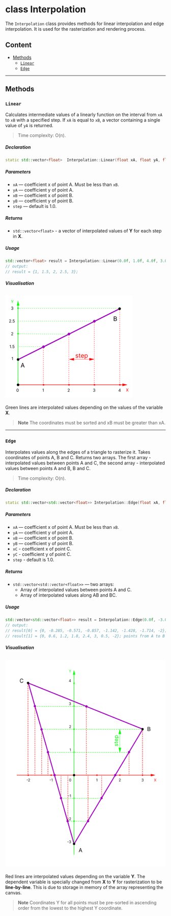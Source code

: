 # class Interpolation
The `Interpolation` class provides methods for linear interpolation and edge interpolation. It is used for the rasterization and rendering process.
## Content
- [Methods](#Methods)
  - [`Linear`](#Linear)
  - [`Edge`](#Edge)
---
## Methods
### `Linear`
Calculates intermediate values of a linearly function on the interval from `xA` to `xB` with a specified step. If `xA` is equal to `xB`, a vector containing a single value of `yA` is returned.
> Time complexity: O(n).
##### Declaration
```cpp
static std::vector<float>  Interpolation::Linear(float xA, float yA, float xB, float yB, float step);
```
##### Parameters
- `xA` — coefficient x of point A. Must be less than `xB`.
- `yA` — coefficient y of point A. 
- `xB` — coefficient x of point B. 
- `yB` — coefficient y of point B. 
- `step` — default is 1.0. 
##### Returns 
- `std::vector<float>` -  a vector of interpolated values of **Y** for each step in **X**.
##### Usage 
```cpp
std::vector<float> result = Interpolation::Linear(0.0f, 1.0f, 4.0f, 3.0f);
// output: 
// result = {1, 1.5, 2, 2.5, 3};
```
##### Visualisation
![Linear interpolation](../../images/linear_interpolation.png)
---
Green lines are interpolated values depending on the values of the variable **X**.
> **Note**
> The coordinates must be sorted and xB must be greater than xA.
---
### `Edge`
Interpolates values along the edges of a triangle to rasterize it. Takes coordinates of points A, B and C. Returns two arrays. The first array - interpolated values between points A and C, the second array - interpolated values between points A and B, B and C. 
> Time complexity: O(n).
##### Declaration
```cpp
static std::vector<std::vector<float>> Interpolation::Edge(float xA, float yA, float xB, float yB, float xC, float yC, float step);
```
##### Parameters
- `xA` — coefficient x of point A. Must be less than `xB`.
- `yA` — coefficient y of point A. 
- `xB` — coefficient x of point B. 
- `yB` — coefficient y of point B. 
- `xC` -  coefficient x of point C. 
- `yC` - coefficient y of point C.
- `step` - default is 1.0.
##### Returns 
- `std::vector<std::vector<float>>` — two arrays:
  - Array of interpolated values between points A and C.
  - Array of interpolated values along AB and BC.
##### Usage
```cpp
std::vector<std::vector<float>> result = Interpolation::Edge(0.0f, -3.0f, 3.0f, 2.0f, -2.0f, 4.0f);
// output:
// result[0] = {0, -0.285, -0.571, -0.857, -1.142, -1.428, -1.714, -2}; points from A to C
// result[1] = {0, 0.6, 1.2, 1.8, 2.4, 3, 0.5, -2}; points from A to B and B to C
```
##### Visualisation
![Edge interpolation](../../images/edge_interpolation.png)
---
Red lines are interpolated values depending on the variable **Y**. The dependent variable is specially changed from **X** to **Y** for rasterization to be **line-by-line**. This is due to storage in memory of the array representing the canvas.
> **Note**
> Coordinates Y for all points must be pre-sorted in ascending order from the lowest to the highest Y coordinate.
